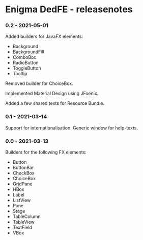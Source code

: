 # Enigma DedFE - releasenotes

### 0.2 - 2021-05-01 
Added builders for JavaFX elements:

- Background
- BackgroundFill
- ComboBox
- RadioButton
- ToggleButton
- Tooltip

Removed builder for ChoiceBox.

Implemented Material Design using JFoenix.

Added a few shared texts for Resource Bundle.

### 0.1 - 2021-03-14
Support for internationalisation.
Generic window for help-texts.

### 0.0 - 2021-03-13
Builders for the following FX elements:

- Button
- ButtonBar
- CheckBox
- ChoiceBox
- GridPane
- HBox
- Label
- ListView
- Pane
- Stage
- TableColumn
- TableView
- TextField
- VBox